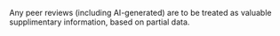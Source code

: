 Any peer reviews (including AI-generated) are to be treated as valuable supplimentary information, based on partial data. 

